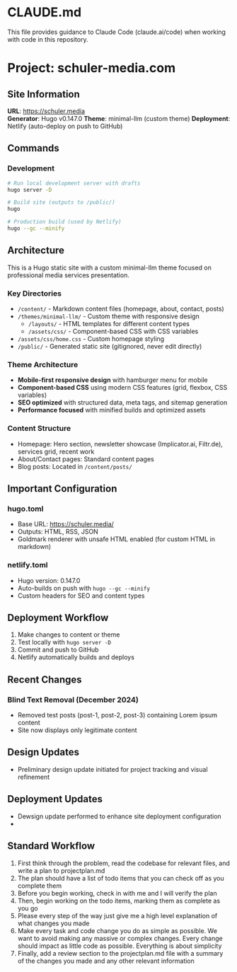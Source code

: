# CLAUDE.md

This file provides guidance to Claude Code (claude.ai/code) when working with code in this repository.

# Project: schuler-media.com

## Site Information

**URL**: https://schuler.media  
**Generator**: Hugo v0.147.0
**Theme**: minimal-llm (custom theme)
**Deployment**: Netlify (auto-deploy on push to GitHub)

## Commands

### Development
```bash
# Run local development server with drafts
hugo server -D

# Build site (outputs to /public/)
hugo

# Production build (used by Netlify)
hugo --gc --minify
```

## Architecture

This is a Hugo static site with a custom minimal-llm theme focused on professional media services presentation.

### Key Directories
- `/content/` - Markdown content files (homepage, about, contact, posts)
- `/themes/minimal-llm/` - Custom theme with responsive design
  - `/layouts/` - HTML templates for different content types
  - `/assets/css/` - Component-based CSS with CSS variables
- `/assets/css/home.css` - Custom homepage styling
- `/public/` - Generated static site (gitignored, never edit directly)

### Theme Architecture
- **Mobile-first responsive design** with hamburger menu for mobile
- **Component-based CSS** using modern CSS features (grid, flexbox, CSS variables)
- **SEO optimized** with structured data, meta tags, and sitemap generation
- **Performance focused** with minified builds and optimized assets

### Content Structure
- Homepage: Hero section, newsletter showcase (Implicator.ai, Filtr.de), services grid, recent work
- About/Contact pages: Standard content pages
- Blog posts: Located in `/content/posts/`

## Important Configuration

### hugo.toml
- Base URL: https://schuler.media/
- Outputs: HTML, RSS, JSON
- Goldmark renderer with unsafe HTML enabled (for custom HTML in markdown)

### netlify.toml
- Hugo version: 0.147.0
- Auto-builds on push with `hugo --gc --minify`
- Custom headers for SEO and content types

## Deployment Workflow
1. Make changes to content or theme
2. Test locally with `hugo server -D`
3. Commit and push to GitHub
4. Netlify automatically builds and deploys

## Recent Changes

### Blind Text Removal (December 2024)
- Removed test posts (post-1, post-2, post-3) containing Lorem ipsum content
- Site now displays only legitimate content

## Design Updates

- Preliminary design update initiated for project tracking and visual refinement

## Deployment Updates

- Dewsign update performed to enhance site deployment configuration
- 
## Standard Workflow

1. First think through the problem, read the codebase for relevant files, and write a plan to projectplan.md
2. The plan should have a list of todo items that you can check off as you complete them
3. Before you begin working, check in with me and I will verify the plan
4. Then, begin working on the todo items, marking them as complete as you go
5. Please every step of the way just give me a high level explanation of what changes you made
6. Make every task and code change you do as simple as possible. We want to avoid making any massive or complex changes. Every change should impact as little code as possible. Everything is about simplicity
7. Finally, add a review section to the projectplan.md file with a summary of the changes you made and any other relevant information

